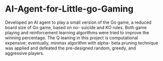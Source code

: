 # AI-Agent-for-Little-go-Gaming
Developed an AI agent to play a small version of the Go game, a reduced board size of Go game, based on no- suicide and KO rules. Both game playing and reinforcement learning algorithms were tried to improve the winning percentage. The Q leaning in this project is computational expensive; eventually, minmax algorithm with alpha-
beta pruning technique was applied and defeated the pre-designed random, greedy, and aggressive players.
